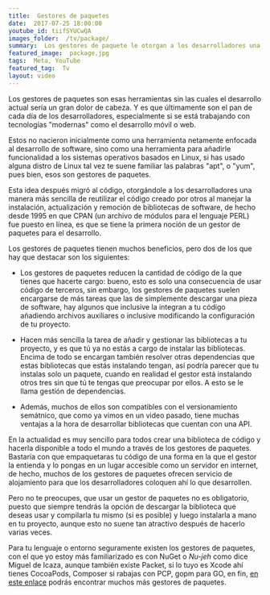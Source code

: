 ```yaml
---
title:  Gestores de paquetes
date:  2017-07-25 18:00:00
youtube_id: tiifSYUCwQA
images_folder:  /tv/package/
summary:  Los gestores de paquete le otorgan a los desarrolladores una manera más sencilla de reutilizar el código creado por otros, al manejar la instalación, actualización y remoción de bibliotecas de software.
featured_image:  package.jpg
tags:  Meta, YouTube
featured_tag:  Tv
layout: video
---
```


Los gestores de paquetes son esas herramientas sin las cuales el desarrollo actual sería un gran dolor de cabeza. Y es que últimamente son el pan de cada día de los desarrolladores, especialmente si se está trabajando con tecnologías "modernas" como el desarrollo móvil o web. 

Estos no nacieron inicialmente como una herramienta netamente enfocada al desarrollo de software, sino como una herramienta para añadirle funcionalidad a los sistemas operativos basados en Linux, si has usado alguna distro de Linux tal vez te suene familiar las palabras "apt", o "yum", pues bien, esos son gestores de paquetes.

Esta idea después migró al código, otorgándole a los desarrolladores una manera más sencilla de reutilizar el código creado por otros al manejar la instalación, actualización y remoción de bibliotecas de software, de hecho desde 1995 en que CPAN (un archivo de módulos para el lenguaje PERL) fue puesto en línea, es que se tiene la primera noción de un gestor de paquetes para el desarrollo.

Los gestores de paquetes tienen muchos beneficios, pero dos de los que hay que destacar son los siguientes:

- Los gestores de paquetes reducen la cantidad de código de la que tienes que hacerte cargo: bueno, esto es solo una consecuencia de usar código de terceros, sin embargo, los gestores de paquetes suelen encargarse de más tareas que las de simplemente descargar una pieza de software, hay algunos que inclusive la integran a tu código añadiendo archivos auxiliares o inclusive modificando la configuración de tu proyecto.

- Hacen más sencilla la tarea de añadir y gestionar las bibliotecas a tu proyecto, y es que tú ya no estás a cargo de instalar las bibliotecas. Encima de todo se encargan también resolver otras dependencias que estas bibliotecas que estás instalando tengan, así podría parecer que tu instalas solo un paquete, cuando en realidad el gestor está instalando otros tres   sin que tú te tengas que preocupar por ellos. A esto se le llama gestión de dependencias.

- Además, muchos de ellos son compatibles con el versionamiento semátnico, que como ya vimos en un video pasado, tiene muchas ventajas a la hora de desarrollar bibliotecas que cuentan con una API.

En la actualidad es muy sencillo para todos crear una biblioteca de código y hacerla disponible a todo el mundo a través de los gestores de paquetes. Bastaría con que empaquetaras tu código de una forma en la que el gestor la entienda y lo pongas en un lugar accesible como un servidor en internet, de hecho, muchos de los gestores de paquetes ofrecen servicio de alojamiento para que los desarrolladores coloquen ahí lo que desarrollen. 

Pero no te preocupes, que usar un gestor de paquetes no es obligatorio, puesto que siempre tendrás la opción de descargar la biblioteca que deseas usar y compilarla tu mismo (si es posible) y luego instalarla a mano en tu proyecto, aunque esto no suene tan atractivo después de hacerlo varias veces. 

Para tu lenguaje o entorno seguramente existen los gestores de paquetes, con el que yo estoy más familiarizado es con NuGet o *Nu-jeh* como dice Miguel de Icaza, aunque también existe Packet, si lo tuyo es Xcode ahí tienes CocoaPods, Composer si rabajas con PCP, gopm para GO, en fin, <a href="https://github.com/showcases/package-managers" target="_blank">en este enlace</a> podrás encontrar muchos más gestores de paquetes.